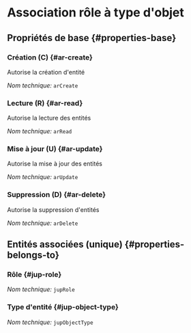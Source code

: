 # Association rôle à type d'objet
<!--- THIS FILE IS GENERATED PLEASE DO NOT EDIT IT DIRECTLY --->



<OH code="jupRoleToJupObjectType"/>






## Propriétés de base {#properties-base}
    
### Création (C) {#ar-create}

Autorise la création d'entité

*Nom technique:* ```arCreate```
<PH code="jupRoleToJupObjectType:arCreate"/>

### Lecture (R) {#ar-read}

Autorise la lecture des entités

*Nom technique:* ```arRead```
<PH code="jupRoleToJupObjectType:arRead"/>

### Mise à jour (U) {#ar-update}

Autorise la mise à jour des entités

*Nom technique:* ```arUpdate```
<PH code="jupRoleToJupObjectType:arUpdate"/>

### Suppression (D) {#ar-delete}

Autorise la suppression d'entités

*Nom technique:* ```arDelete```
<PH code="jupRoleToJupObjectType:arDelete"/>

    

## Entités associées (unique) {#properties-belongs-to}

### Rôle {#jup-role}



*Nom technique:* ```jupRole```
<PH code="jupRoleToJupObjectType:jupRole"/>

### Type d'entité {#jup-object-type}



*Nom technique:* ```jupObjectType```
<PH code="jupRoleToJupObjectType:jupObjectType"/>





